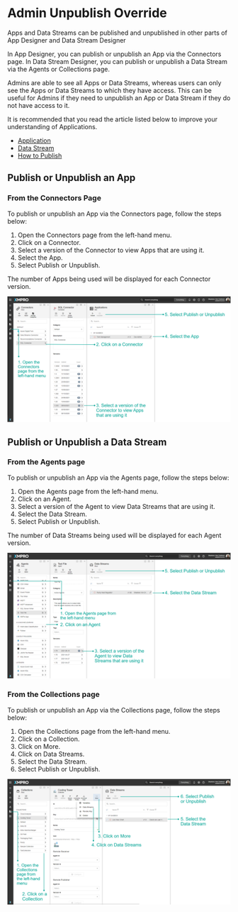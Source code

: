 # Admin Unpublish Override

Apps and Data Streams can be published and unpublished in other parts of App Designer and Data Stream Designer

In App Designer, you can publish or unpublish an App via the Connectors page. In Data Stream Designer, you can publish or unpublish a Data Stream via the Agents or Collections page.

Admins are able to see all Apps or Data Streams, whereas users can only see the Apps or Data Streams to which they have access. This can be useful for Admins if they need to unpublish an App or Data Stream if they do not have access to it.

<!-- unsupported tag removed -->
It is recommended that you read the article listed below to improve your understanding of Applications.

* [Application](../../concepts/application/)
* [Data Stream](../../concepts/data-stream/)
* [How to Publish](./)
<!-- unsupported tag removed -->

## Publish or Unpublish an App

### From the Connectors Page

To publish or unpublish an App via the Connectors page, follow the steps below:

1. Open the Connectors page from the left-hand menu.
2. Click on a Connector.
3. Select a version of the Connector to view Apps that are using it.
4. Select the App.
5. Select Publish or Unpublish.

<!-- unsupported tag removed -->
The number of Apps being used will be displayed for each Connector version.
<!-- unsupported tag removed -->

![](../../.gitbook/assets/Pivot1.png)

## Publish or Unpublish a Data Stream

### From the Agents page

To publish or unpublish an App via the Agents page, follow the steps below:

1. Open the Agents page from the left-hand menu.
2. Click on an Agent.
3. Select a version of the Agent to view Data Streams that are using it.
4. Select the Data Stream.
5. Select Publish or Unpublish.

<!-- unsupported tag removed -->
The number of Data Streams being used will be displayed for each Agent version.
<!-- unsupported tag removed -->

![](../../.gitbook/assets/Pivot2.png)

### From the Collections page

To publish or unpublish an App via the Collections page, follow the steps below:

1. Open the Collections page from the left-hand menu.
2. Click on a Collection.
3. Click on More.
4. Click on Data Streams.
5. Select the Data Stream.
6. Select Publish or Unpublish.

![](../../.gitbook/assets/Pivot3.png)
